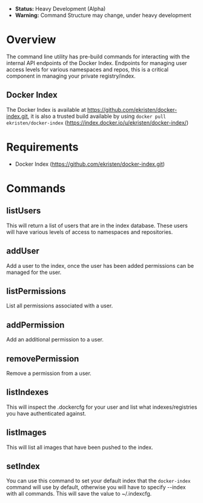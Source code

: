 * **Status:** Heavy Development (Alpha)
* **Warning:** Command Structure may change, under heavy development

# Overview

The command line utility has pre-build commands for interacting with the internal API endpoints of the Docker Index. Endpoints for managing user access levels for various namespaces and repos, this is a critical component in managing your private registry/index.


## Docker Index

The Docker Index is available at https://github.com/ekristen/docker-index.git, it is also a trusted build available by using `docker pull ekristen/docker-index` (https://index.docker.io/u/ekristen/docker-index/)


# Requirements

* Docker Index (https://github.com/ekristen/docker-index.git)

# Commands

## listUsers

This will return a list of users that are in the index database. These users will have various levels of access to namespaces and repositories.

## addUser

Add a user to the index, once the user has been added permissions can be managed for the user.

## listPermissions

List all permissions associated with a user.

## addPermission

Add an additional permission to a user.

## removePermission

Remove a permission from a user.

## listIndexes

This will inspect the .dockercfg for your user and list what indexes/registries you have authenticated against.

## listImages

This will list all images that have been pushed to the index. 

## setIndex

You can use this command to set your default index that the `docker-index` command will use by default, otherwise you will have to specify --index with all commands. This will save the value to ~/.indexcfg.

